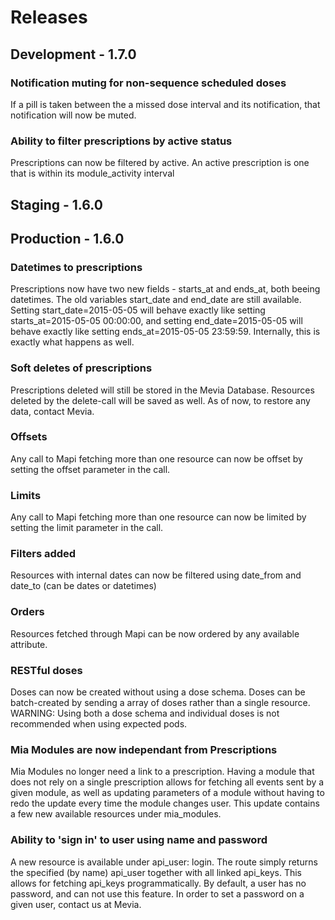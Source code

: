 # Releases

## Development - 1.7.0

### Notification muting for non-sequence scheduled doses
If a pill is taken between the a missed dose interval and its notification, that notification will now be muted.

### Ability to filter prescriptions by active status
Prescriptions can now be filtered by active. An active prescription is one that is within its module_activity interval

## Staging - 1.6.0

## Production - 1.6.0

### Datetimes to prescriptions
Prescriptions now have two new fields - starts_at and ends_at, both beeing datetimes. The old variables start_date and end_date are still available. Setting start_date=2015-05-05 will behave exactly like setting starts_at=2015-05-05 00:00:00, and setting end_date=2015-05-05 will behave exactly like setting ends_at=2015-05-05 23:59:59. Internally, this is exactly what happens as well.

### Soft deletes of prescriptions
Prescriptions deleted will still be stored in the Mevia Database. Resources deleted by the delete-call will be saved as well. As of now, to restore any data, contact Mevia.

### Offsets
Any call to Mapi fetching more than one resource can now be offset by setting the offset parameter in the call.

### Limits
Any call to Mapi fetching more than one resource can now be limited by setting the limit parameter in the call.

### Filters added
Resources with internal dates can now be filtered using date_from and date_to (can be dates or datetimes)

### Orders
Resources fetched through Mapi can be now ordered by any available attribute.

### RESTful doses
Doses can now be created without using a dose schema. Doses can be batch-created by sending a array of doses rather than a single resource. WARNING: Using both a dose schema and individual doses is not recommended when using expected pods.

### Mia Modules are now independant from Prescriptions
Mia Modules no longer need a link to a prescription. Having a module that does not rely on a single prescription allows for fetching all events sent by a given module, as well as updating parameters of a module without having to redo the update every time the module changes user. This update contains a few new available resources under mia_modules.

### Ability to 'sign in' to user using name and password
A new resource is available under api_user: login. The route simply returns the specified (by name) api_user together with all linked api_keys. This allows for fetching api_keys programmatically. By default, a user has no password, and can not use this feature. In order to set a password on a given user, contact us at Mevia.
